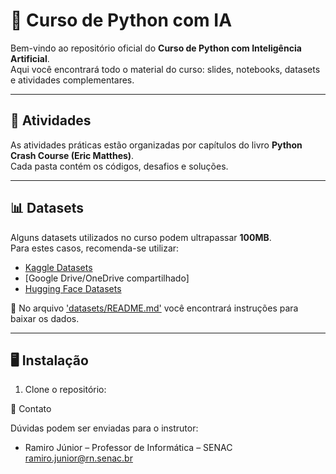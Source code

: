 # 🚀 Curso de Python com IA

Bem-vindo ao repositório oficial do **Curso de Python com Inteligência Artificial**.  
Aqui você encontrará todo o material do curso: slides, notebooks, datasets e atividades complementares.

---

## 📘 Atividades

As atividades práticas estão organizadas por capítulos do livro **Python Crash Course (Eric Matthes)**.  
Cada pasta contém os códigos, desafios e soluções.

---

## 📊 Datasets

Alguns datasets utilizados no curso podem ultrapassar **100MB**.  
Para estes casos, recomenda-se utilizar:

- [Kaggle Datasets](https://www.kaggle.com/datasets)
- [Google Drive/OneDrive compartilhado]
- [Hugging Face Datasets](https://huggingface.co/datasets)

📌 No arquivo ['datasets/README.md'](datasets/README.md) você encontrará instruções para baixar os dados.

---

## 🖥️ Instalação

1. Clone o repositório:
   

📧 Contato

Dúvidas podem ser enviadas para o instrutor:

* Ramiro Júnior – Professor de Informática – SENAC
ramiro.junior@rn.senac.br
